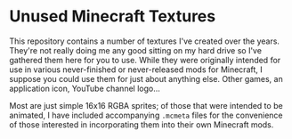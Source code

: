 # Unused Minecraft Textures

This repository contains a number of textures I've created over the years. They're not really doing me any good sitting on my hard drive so I've gathered them here for you to use. While they were originally intended for use in various never-finished or never-released mods for Minecraft, I suppose you could use them for just about anything else. Other games, an application icon, YouTube channel logo...

Most are just simple 16x16 RGBA sprites; of those that were intended to be animated, I have included accompanying `.mcmeta` files for the convenience of those interested in incorporating them into their own Minecraft mods.
